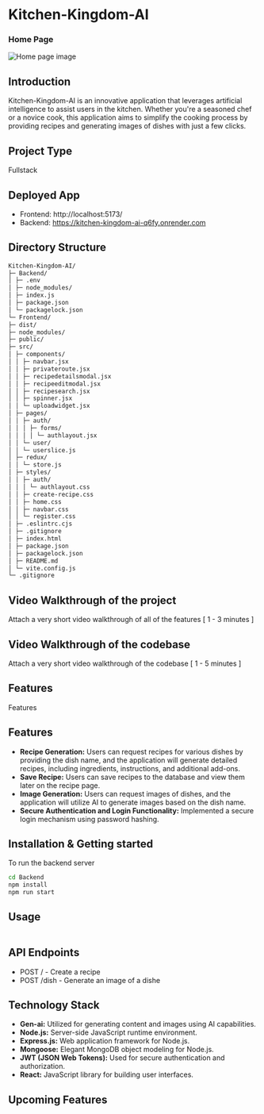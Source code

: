 # Kitchen-Kingdom-AI

### Home Page
![Home page image](placeholder)

## Introduction

Kitchen-Kingdom-AI is an innovative application that leverages artificial intelligence to assist users in the kitchen. Whether you're a seasoned chef or a novice cook, this application aims to simplify the cooking process by providing recipes and generating images of dishes with just a few clicks.

## Project Type
Fullstack

## Deployed App
- Frontend: http://localhost:5173/
- Backend: https://kitchen-kingdom-ai-q6fy.onrender.com

## Directory Structure
```bash
Kitchen-Kingdom-AI/
├─ Backend/
│ ├─ .env
│ ├─ node_modules/
│ ├─ index.js
│ ├─ package.json
│ └─ packagelock.json
└─ Frontend/
├─ dist/
├─ node_modules/
├─ public/
├─ src/
│ ├─ components/
│ │ ├─ navbar.jsx
│ │ ├─ privateroute.jsx
│ │ ├─ recipedetailsmodal.jsx
│ │ ├─ recipeeditmodal.jsx
│ │ ├─ recipesearch.jsx
│ │ ├─ spinner.jsx
│ │ └─ uploadwidget.jsx
│ ├─ pages/
│ │ ├─ auth/
│ │ │ ├─ forms/
│ │ │ │ └─ authlayout.jsx
│ │ └─ user/
│ │ └─ userslice.js
│ ├─ redux/
│ │ └─ store.js
│ ├─ styles/
│ │ ├─ auth/
│ │ │ └─ authlayout.css
│ │ ├─ create-recipe.css
│ │ ├─ home.css
│ │ ├─ navbar.css
│ │ └─ register.css
│ ├─ .eslintrc.cjs
│ ├─ .gitignore
│ ├─ index.html
│ ├─ package.json
│ ├─ packagelock.json
│ ├─ README.md
│ └─ vite.config.js
└─ .gitignore
```


## Video Walkthrough of the project
Attach a very short video walkthrough of all of the features [ 1 - 3 minutes ]

## Video Walkthrough of the codebase
Attach a very short video walkthrough of the codebase [ 1 - 5 minutes ]

## Features
Features
## Features
- **Recipe Generation:** Users can request recipes for various dishes by providing the dish name, and the application will generate detailed recipes, including ingredients, instructions, and additional add-ons.
- **Save Recipe:** Users can save recipes to the database and view them later on the recipe page.
- **Image Generation:** Users can request images of dishes, and the application will utilize AI to generate images based on the dish name.
- **Secure Authentication and Login Functionality:** Implemented a secure login mechanism using password hashing.


## Installation & Getting started
To run the backend server 

```bash
cd Backend
npm install 
npm run start
```


## Usage

```bash

```


## API Endpoints

- POST / - Create a recipe
- POST /dish - Generate an image of a dishe


## Technology Stack
- **Gen-ai:** Utilized for generating content and images using AI capabilities.
- **Node.js:** Server-side JavaScript runtime environment.
- **Express.js:** Web application framework for Node.js.
- **Mongoose:** Elegant MongoDB object modeling for Node.js.
- **JWT (JSON Web Tokens):** Used for secure authentication and authorization.
- **React:** JavaScript library for building user interfaces.



## Upcoming Features 


